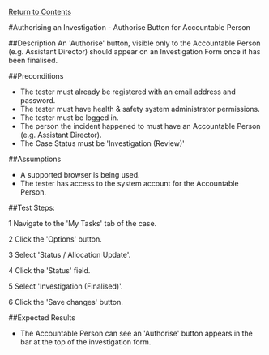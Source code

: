 [Return to Contents](https://github.com/infojam-james/test-cases/blob/master/Contents.md)

#Authorising an Investigation - Authorise Button for Accountable Person

##Description
An 'Authorise' button, visible only to the Accountable Person (e.g. Assistant Director) should appear on an Investigation Form once it has been finalised.

##Preconditions 
+ The tester must already be registered with an email address and password.
+ The tester must have health & safety system administrator permissions.
+ The tester must be logged in.
+ The person the incident happened to must have an Accountable Person (e.g. Assistant Director).
+ The Case Status must be 'Investigation (Review)'

##Assumptions
+ A supported browser is being used.
+ The tester has access to the system account for the Accountable Person.

##Test Steps:

1 Navigate to the 'My Tasks' tab of the case.

2 Click the 'Options' button.

3 Select 'Status / Allocation Update'.

4 Click the 'Status' field.

5 Select 'Investigation (Finalised)'.

6 Click the 'Save changes' button.

##Expected Results
+ The Accountable Person can see an 'Authorise' button appears in the bar at the top of the investigation form.
